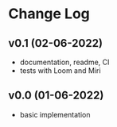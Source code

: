 # Change Log

## v0.1 (02-06-2022)
  - documentation, readme, CI
  - tests with Loom and Miri

## v0.0 (01-06-2022)
  - basic implementation
